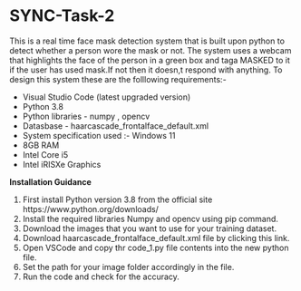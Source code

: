 # SYNC-Task-2
This is a real time face mask detection system that is built upon python to detect whether a person wore the mask or not. The system uses a webcam that highlights the face of the person in a green box and taga MASKED to it if the user has used mask.If not then it doesn,t respond with anything.
To design this system these are the folllowing requirements:-

<ul>
  <li> Visual Studio Code (latest upgraded version) </li>
  <li>Python 3.8</li>
  <li>Python libraries - numpy , opencv</li>
  <li>Datasbase - haarcascade_frontalface_default.xml</li>
  <li>System specification used :- Windows 11</li>
                               <li>8GB RAM</li>
                               <li>Intel Core i5</li>
                              <li>Intel iRISXe Graphics</li>
  </ul>
  
  <b>Installation Guidance</b> 
  
  <ol>
    <li> First install Python version 3.8 from the official site https://www.python.org/downloads/ </li> 
    <li>Install the required libraries Numpy and opencv using pip command. </li> 
    <li>Download the images that you want to use for your training dataset. </li>
    <li>Download haarcascade_frontalface_default.xml file by clicking this link. </li> 
    <li>Open VSCode and copy thr code_1.py file contents into the new python file. </li> 
    <li>Set the path for your image folder accordingly in the file. </li> 
    <li>Run the code and check for the accuracy.</li>
  </ol>
